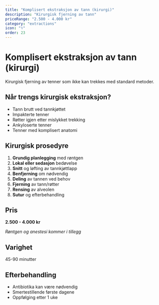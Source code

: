 ```yaml
---
title: "Komplisert ekstraksjon av tann (kirurgi)"
description: "Kirurgisk fjerning av tann"
priceRange: "2.500 - 4.000 kr"
category: "extractions"
icon: "⚕️"
order: 23
---
```


# Komplisert ekstraksjon av tann (kirurgi)

Kirurgisk fjerning av tenner som ikke kan trekkes med standard metoder.

## Når trengs kirurgisk ekstraksjon?
- Tann brutt ved tannkjøttet
- Impakterte tenner
- Røtter igjen etter mislykket trekking
- Ankyloserte tenner
- Tenner med komplisert anatomi

## Kirurgisk prosedyre
1. **Grundig planlegging** med røntgen
2. **Lokal eller sedasjon** bedøvelse
3. **Snitt** og løfting av tannkjøttlapp
4. **Benfjerning** om nødvendig
5. **Deling** av tannen ved behov
6. **Fjerning** av tann/røtter
7. **Rensing** av alveolen
8. **Sutur** og efterbehandling

## Pris
**2.500 - 4.000 kr**

*Røntgen og anestesi kommer i tillegg*

## Varighet
45-90 minutter

## Efterbehandling
- Antibiotika kan være nødvendig
- Smertestillende første dagene
- Oppfølging etter 1 uke